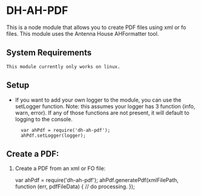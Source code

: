 # DH-AH-PDF

This is a node module that allows you to create PDF files using xml or fo files.
This module uses the Antenna House AHFormatter tool.

## System Requirements

    This module currently only works on linux.

## Setup

- If you want to add your own logger to the module, you can use the setLogger function. Note: this assumes your logger has 3 function (info, warn, error). If any of those functions are not present, it will default to logging to the console.

        var ahPdf = require('dh-ah-pdf');
        ahPdf.setLogger(logger);

## Create a PDF:

1) Create a PDF from an xml or FO file:

    var ahPdf = require('dh-ah-pdf');
    ahPdf.generatePdf(xmlFilePath, function (err, pdfFileData) {
      // do processing.
    });



